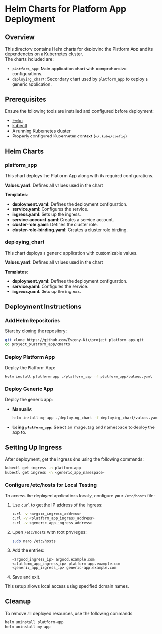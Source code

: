 # Helm Charts for Platform App Deployment

## Overview

This directory contains Helm charts for deploying the Platform App and its dependencies on a Kubernetes cluster. \
The charts included are:

- `platform_app`: Main application chart with comprehensive configurations.
- `deploying_chart`: Secondary chart used by `platform_app` to deploy a generic application.

## Prerequisites

Ensure the following tools are installed and configured before deployment:

- [Helm](https://helm.sh/docs/intro/install/)
- [kubectl](https://kubernetes.io/docs/tasks/tools/)
- A running Kubernetes cluster
- Properly configured Kubernetes context (`~/.kube/config`)

## Helm Charts

### platform_app

This chart deploys the Platform App along with its required configurations.

**Values.yaml**: Defines all values used in the chart

**Templates**:

- **deployment.yaml**: Defines the deployment configuration.
- **service.yaml**: Configures the service.
- **ingress.yaml**: Sets up the ingress.
- **service-account.yaml**: Creates a service account.
- **cluster-role.yaml**: Defines the cluster role.
- **cluster-role-binding.yaml**: Creates a cluster role binding.

### deploying_chart

This chart deploys a generic application with customizable values.

**Values.yaml**: Defines all values used in the chart

**Templates**:

- **deployment.yaml**: Defines the deployment configuration.
- **service.yaml**: Configures the service.
- **ingress.yaml**: Sets up the ingress.

## Deployment Instructions

### Add Helm Repositories

Start by cloning the repository:

```bash
git clone https://github.com/Evgeny-Nik/project_platform_app.git
cd project_platform_app/charts
```

### Deploy Platform App

Deploy the Platform App:

```bash
helm install platform-app ./platform_app -f platform_app/values.yaml
```

### Deploy Generic App

Deploy the generic app:
- **Manually**:
   ```bash
   helm install my-app ./deploying_chart -f deploying_chart/values.yaml
   ```

- **Using `platform_app`**: Select an image, tag and namespace to deploy the app to.

## Setting Up Ingress

After deployment, get the ingress dns using the following commands:
  ```bash
  kubectl get ingress -n platform-app
  kubectl get ingress -n <generic_app_namespace>
  ```

### Configure /etc/hosts for Local Testing

To access the deployed applications locally, configure your `/etc/hosts` file:

1. Use `curl` to get the IP address of the ingress:

   ```bash
   curl -v <argocd_ingress_address>
   curl -v <platform_app_ingress_address>
   curl -v <generic_app_ingress_address>
   ```

2. Open `/etc/hosts` with root privileges:

   ```bash
   sudo nano /etc/hosts
   ```

3. Add the entries:

   ```plaintext
   <argocd_ingress_ip> argocd.example.com
   <platform_app_ingress_ip> platform-app.example.com
   <generic_app_ingress_ip> generic-app.example.com
   ```

4. Save and exit.

This setup allows local access using specified domain names.

## Cleanup

To remove all deployed resources, use the following commands:

```bash
helm uninstall platform-app
helm uninstall my-app
```